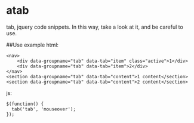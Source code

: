 # atab
tab, jquery code snippets. 
In this way, take a look at it, and be careful to use.

##Use example
html:
```
<nav>
    <div data-groupname="tab" data-tab="item" class="active">1</div>
    <div data-groupname="tab" data-tab="item">2</div>
</nav>
<section data-groupname="tab" data-tab="content">1 content</section>
<section data-groupname="tab" data-tab="content">2 content</section>
```

js:
```
$(function() {
  tab('tab', 'mouseover');
});
```
